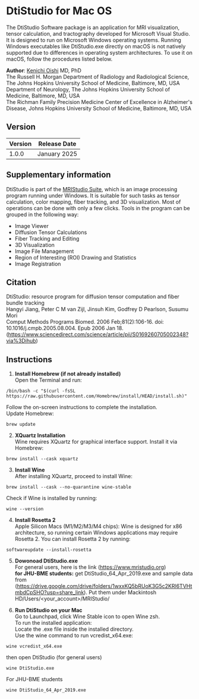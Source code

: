 
# DtiStudio for Mac OS


The DtiStudio Software package is an application for MRI visualization, tensor calculation, and tractography developed for Microsoft Visual Studio. It is designed to run on Microsoft Windows operating systems. Running Windows executables like DtiStudio.exe directly on macOS is not natively supported due to differences in operating system architectures. To use it on macOS, follow the procedures listed below.<br>

**Author**: [Kenichi Oishi](https://www.hopkinsmedicine.org/profiles/details/kenichi-oishi) MD, PhD<br>
The Russell H. Morgan Department of Radiology and Radiological Science, The Johns Hopkins University School of Medicine, Baltimore, MD, USA <br>
Department of Neurology, The Johns Hopkins University School of Medicine, Baltimore, MD, USA <br>
The Richman Family Precision Medicine Center of Excellence in Alzheimer's Disease, Johns Hopkins University School of Medicine, Baltimore, MD, USA<br>


## Version
| Version | Release Date  | 
|---------|---------------|
| 1.0.0   | January  2025 | 


## Supplementary information
DtiStudio is part of the [MRIStudio Suite](https://www.mristudio.org), which is an image processing program running under Windows. It is suitable for such tasks as tensor calculation, color mapping, fiber tracking, and 3D visualization. Most of operations can be done with only a few clicks.
Tools in the program can be grouped in the following way:

* Image Viewer
* Diffusion Tensor Calculations
* Fiber Tracking and Editing
* 3D Visualization
* Image File Management
* Region of Interesting (ROI) Drawing and Statistics
* Image Registration

## Citation
DtiStudio: resource program for diffusion tensor computation and fiber bundle tracking <br>
Hangyi Jiang, Peter C M van Zijl, Jinsuh Kim, Godfrey D Pearlson, Susumu Mori<br>
Comput Methods Programs Biomed. 2006 Feb;81(2):106-16.  doi: 10.1016/j.cmpb.2005.08.004. Epub 2006 Jan 18.<br>
(https://www.sciencedirect.com/science/article/pii/S0169260705002348?via%3Dihub)

## Instructions
1. **Install Homebrew (if not already installed)** <br>
Open the Terminal and run:<br>
```
/bin/bash -c "$(curl -fsSL https://raw.githubusercontent.com/Homebrew/install/HEAD/install.sh)"
```
   Follow the on-screen instructions to complete the installation.<br>
Update Homebrew:
```
brew update
```

2. **XQuartz Installation**<br>
   Wine requires XQuartz for graphical interface support. Install it via Homebrew:<br>
```
brew install --cask xquartz
```
  
3. **Install Wine**<br>
   After installing XQuartz, proceed to install Wine:
```
brew install --cask --no-quarantine wine-stable
```
Check if Wine is installed by running:
```
wine --version

```
4. **Install Rosetta 2**<br>
Apple Silicon Macs (M1/M2/M3/M4 chips): Wine is designed for x86 architecture, so running certain Windows applications may require Rosetta 2. You can install Rosetta 2 by running:
```
softwareupdate --install-rosetta
```
5. **Dowonoad DtiStudio.exe**<br>
   For general users, here is the link (https://www.mristudio.org)<br>
   **for JHU-BME students:** get DtiStudio_64_Apr_2019.exe and sample data from (https://drive.google.com/drive/folders/1wxxKQ5bRUoK3G5c2KRl6TVHtmbdCpSHO?usp=share_link). Put them under Mackintosh HD/Users/<your_account>/MRIStudio/ <br>
    
7. **Run DtiStudio on your Mac**<br>
Go to Launchpad, click Wine Stable icon to open Wine zsh.<br>
To run the installed application:<br>
Locate the .exe file inside the installed directory.<br>
Use the wine command to run vcredist_x64.exe:<br>
```
wine vcredist_x64.exe
```
then open DtiStudio (for general users)<br>
```
wine DtiStudio.exe
```
For JHU-BME students
```
wine DtiStudio_64_Apr_2019.exe
```
